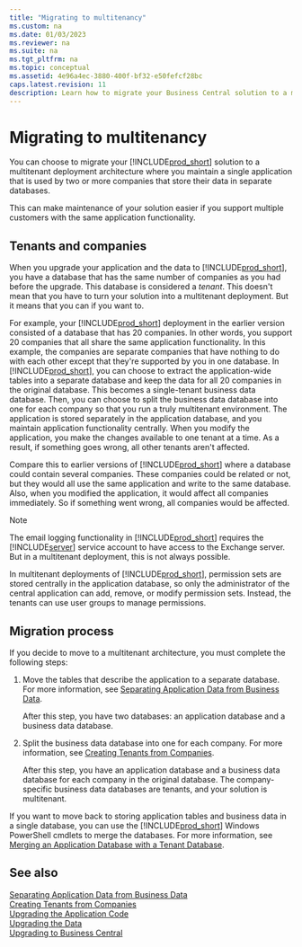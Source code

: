 ```yaml
---
title: "Migrating to multitenancy"
ms.custom: na
ms.date: 01/03/2023
ms.reviewer: na
ms.suite: na
ms.tgt_pltfrm: na
ms.topic: conceptual
ms.assetid: 4e96a4ec-3880-400f-bf32-e50fefcf28bc
caps.latest.revision: 11
description: Learn how to migrate your Business Central solution to a multitenant deployment for easier maintenance across multiple customers. Step-by-step guide included.
---
```

# Migrating to multitenancy

You can choose to migrate your [!INCLUDE[prod_short](../developer/includes/prod_short.md)] solution to a multitenant deployment architecture where you maintain a single application that is used by two or more companies that store their data in separate databases.  
  
This can make maintenance of your solution easier if you support multiple customers with the same application functionality.  
  
## Tenants and companies

 When you upgrade your application and the data to [!INCLUDE[prod_short](../developer/includes/prod_short.md)], you have a database that has the same number of companies as you had before the upgrade. This database is considered a *tenant*. This doesn't mean that you have to turn your solution into a multitenant deployment. But it means that you can if you want to.  
  
 For example, your [!INCLUDE[prod_short](../developer/includes/prod_short.md)] deployment in the earlier version consisted of a database that has 20 companies. In other words, you support 20 companies that all share the same application functionality. In this example, the companies are separate companies that have nothing to do with each other except that they're supported by you in one database. In [!INCLUDE[prod_short](../developer/includes/prod_short.md)], you can choose to extract the application-wide tables into a separate database and keep the data for all 20 companies in the original database. This becomes a single-tenant business data database. Then, you can choose to split the business data database into one for each company so that you run a truly multitenant environment. The application is stored separately in the application database, and you maintain application functionality centrally. When you modify the application, you make the changes available to one tenant at a time. As a result, if something goes wrong, all other tenants aren't affected.  
  
 Compare this to earlier versions of [!INCLUDE[prod_short](../developer/includes/prod_short.md)] where a database could contain several companies. These companies could be related or not, but they would all use the same application and write to the same database. Also, when you modified the application, it would affect all companies immediately. So if something went wrong, all companies would be affected.  
  
> [!NOTE]  
>  The email logging functionality in [!INCLUDE[prod_short](../developer/includes/prod_short.md)] requires the [!INCLUDE[server](../developer/includes/server.md)] service account to have access to the Exchange server. But in a multitenant deployment, this is not always possible.  
  
 In multitenant deployments of [!INCLUDE[prod_short](../developer/includes/prod_short.md)], permission sets are stored centrally in the application database, so only the administrator of the central application can add, remove, or modify permission sets. Instead, the tenants can use user groups to manage permissions.  
  
## Migration process

If you decide to move to a multitenant architecture, you must complete the following steps:  
  
1. Move the tables that describe the application to a separate database. For more information, see [Separating Application Data from Business Data](Separating-Application-Data-from-Business-Data.md).  
  
     After this step, you have two databases: an application database and a business data database.  
  
2. Split the business data database into one for each company. For more information, see [Creating Tenants from Companies](Creating-Tenants-from-Companies.md).  
  
     After this step, you have an application database and a business data database for each company in the original database. The company-specific business data databases are tenants, and your solution is multitenant.  
  
 If you want to move back to storing application tables and business data in a single database, you can use the [!INCLUDE[prod_short](../developer/includes/prod_short.md)] Windows PowerShell cmdlets to merge the databases. For more information, see [Merging an Application Database with a Tenant Database](Merging-an-Application-Database-with-a-Tenant-Database.md).  
  
## See also
  
 [Separating Application Data from Business Data](Separating-Application-Data-from-Business-Data.md)   
 [Creating Tenants from Companies](Creating-Tenants-from-Companies.md)   
 [Upgrading the Application Code](../upgrade/Upgrading-the-Application-Code.md)   
 [Upgrading the Data](../upgrade/Upgrading-the-Data.md)   
 [Upgrading to Business Central](../upgrade/Upgrading-to-business-central.md)   